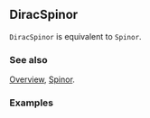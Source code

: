 ## DiracSpinor

`DiracSpinor` is equivalent to `Spinor`.

### See also

[Overview](Extra/FeynCalc.md), [Spinor](Spinor.md).

### Examples